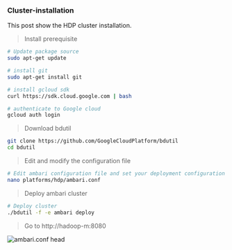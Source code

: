 ### Cluster-installation

This post show the HDP cluster installation.


> Install prerequisite

```sh
# Update package source
sudo apt-get update

# install git
sudo apt-get install git

# install gcloud sdk
curl https://sdk.cloud.google.com | bash

# authenticate to Google cloud
gcloud auth login                   

```

> Download bdutil

```sh
git clone https://github.com/GoogleCloudPlatform/bdutil 
cd bdutil
```

> Edit and modify the configuration file

```sh
# Edit ambari configuration file and set your deployment configuration
nano platforms/hdp/ambari.conf

```

> Deploy ambari cluster

```sh
# Deploy cluster
./bdutil -f -e ambari deploy

```

> Go to http://hadoop-m:8080

![ambari.conf head](https://github.com/agambov/oic-cluster-installation/img/blob/master/ambari2.png)
